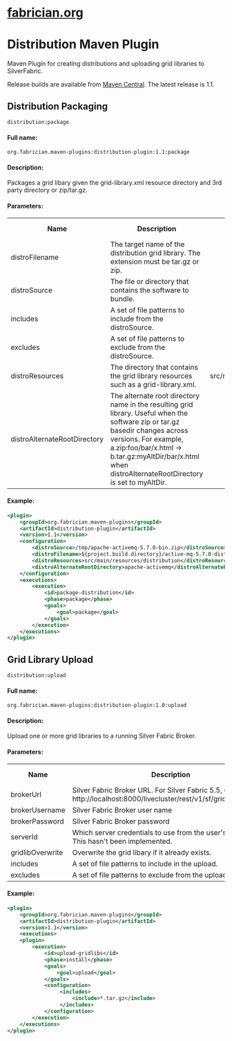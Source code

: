 [fabrician.org](http://fabrician.org/)
==========================================================================
Distribution Maven Plugin
==========================================================================

Maven Plugin for creating distributions and uploading grid libraries to SilverFabric.

Release builds are available from [Maven Central](http://search.maven.org/#search|ga|1|g%3A%22org.fabrician.maven-plugins%22).  The latest release is 1.1.

## Distribution Packaging

`distribution:package`

#### Full name:

`org.fabrician.maven-plugins:distribution-plugin:1.1:package`

#### Description:

Packages a grid libary given the grid-library.xml resource directory and 3rd party directory or zip/tar.gz.

#### Parameters:

<table>
  <tr>
    <th>Name</th><th>Description</th><th>Default Value</th><th>Plugin Version</th>
  </tr>
  <tr>
    <td>distroFilename</td><td>The target name of the distribution grid library.  The extension must be tar.gz or zip.</td><td></td><td>1.0</td>
  </tr>
  <tr>
    <td>distroSource</td><td>The file or directory that contains the software to bundle.</td><td></td><td>1.0</td>
  </tr>
  <tr>
    <td>includes</td><td>A set of file patterns to include from the distroSource.</td><td></td><td>1.2-SNAPSHOT</td>
  </tr>
  <tr>
    <td>excludes</td><td>A set of file patterns to exclude from the distroSource.</td><td></td><td>1.2-SNAPSHOT</td>
  </tr>
  <tr>
    <td>distroResources</td><td>The directory that contains the grid library resources such as a grid-library.xml.</td><td>src/main/resources/distribution</td><td>1.0</td>
  </tr>
  <tr>
    <td>distroAlternateRootDirectory</td><td>The alternate root directory name in the resulting grid library.  Useful when the software zip or tar.gz basedir changes across versions.  For example, a.zip:foo/bar/x.html -> b.tar.gz:myAltDir/bar/x.html when distroAlternateRootDirectory is set to myAltDir.</td><td></td><td>1.0</td>
  </tr>
</table>

#### Example:

```xml
<plugin>
    <groupId>org.fabrician.maven-plugins</groupId>
    <artifactId>distribution-plugin</artifactId>
    <version>1.1</version>
    <configuration>
        <distroSource>/tmp/apache-activemq-5.7.0-bin.zip</distroSource>
        <distroFilename>${project.build.directory}/active-mq-5.7.0-distro.tar.gz</distroFilename>
        <distroResources>src/main/resources/distribution</distroResources>
        <distroAlternateRootDirectory>apache-activemq</distroAlternateRootDirectory>
    </configuration>
    <executions>
        <execution>
            <id>package-distribution</id>
            <phase>package</phase>
            <goals>
                <goal>package</goal>
            </goals>
        </execution>
    </executions>
</plugin>
```

## Grid Library Upload

`distribution:upload`

#### Full name:

`org.fabrician.maven-plugins:distribution-plugin:1.0:upload`

#### Description:

Upload one or more grid libraries to a running Silver Fabric Broker.

#### Parameters:

<table>
  <tr>
    <th>Name</th><th>Description</th><th>Default Value</th><th>Plugin Version</th>
  </tr>
  <tr>
    <td>brokerUrl</td><td>Silver Fabric Broker URL.  For Silver Fabric 5.5, use http://localhost:8000/livecluster/rest/v1/sf/gridlibs/archives.</td><td>http://localhost:8000/livecluster/gridlibs/archives</td><td>1.0</td>
  </tr>
  <tr>
    <td>brokerUsername</td><td>Silver Fabric Broker user name</td><td>admin</td><td>1.0</td>
  </tr>
  <tr>
    <td>brokerPassword</td><td>Silver Fabric Broker password</td><td>admin</td><td>1.0</td>
  </tr>
  <tr>
    <td>serverId</td><td>Which server credentials to use from the user's settings.xml.  This hasn't been implemented.</td><td></td><td></td>
  </tr>
  <tr>
    <td>gridlibOverwrite</td><td>Overwrite the grid libary if it already exists.</td><td>false</td><td>1.0</td>
  </tr>
  <tr>
    <td>includes</td><td>A set of file patterns to include in the upload.</td><td></td><td>1.0</td>
  </tr>
  <tr>
    <td>excludes</td><td>A set of file patterns to exclude from the upload.</td><td></td><td>1.0</td>
  </tr>
</table>

#### Example:

```xml
<plugin>
    <groupId>org.fabrician.maven-plugins</groupId>
    <artifactId>distribution-plugin</artifactId>
    <version>1.1</version>
    <executions>
    <plugin> 
        <execution>
            <id>upload-gridlibs</id>
            <phase>install</phase>
            <goals>
                <goal>upload</goal>
            </goals>
            <configuration>
                 <includes>
                     <include>*.tar.gz</include>
                 </includes>
            </configuration>
        </execution>
    </executions>
</plugin>
```
